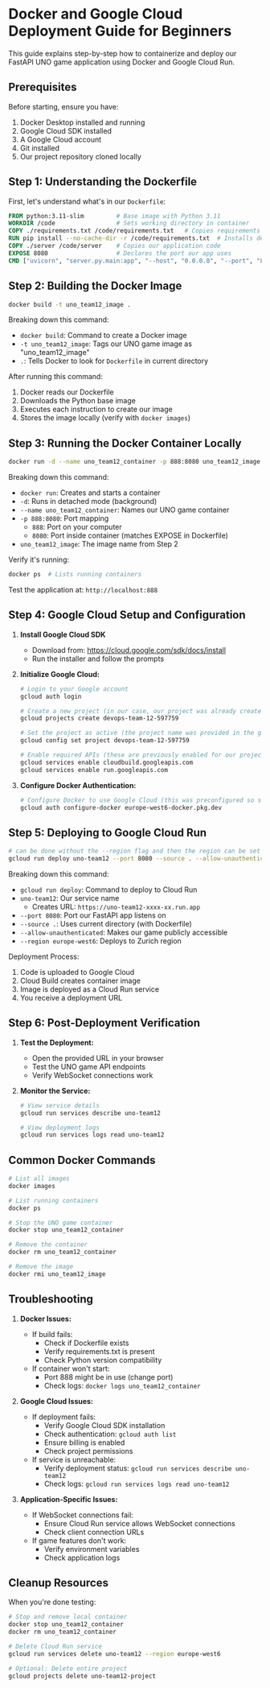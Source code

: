 # Docker and Google Cloud Deployment Guide for Beginners

This guide explains step-by-step how to containerize and deploy our FastAPI UNO game application using Docker and Google Cloud Run.

## Prerequisites

Before starting, ensure you have:

1. Docker Desktop installed and running
2. Google Cloud SDK installed
3. A Google Cloud account
4. Git installed
5. Our project repository cloned locally

## Step 1: Understanding the Dockerfile

First, let's understand what's in our `Dockerfile`:

```dockerfile
FROM python:3.11-slim         # Base image with Python 3.11
WORKDIR /code                 # Sets working directory in container
COPY ./requirements.txt /code/requirements.txt   # Copies requirements
RUN pip install --no-cache-dir -r /code/requirements.txt  # Installs dependencies
COPY ./server /code/server    # Copies our application code
EXPOSE 8080                   # Declares the port our app uses
CMD ["uvicorn", "server.py.main:app", "--host", "0.0.0.0", "--port", "8080"]
```

## Step 2: Building the Docker Image

```bash
docker build -t uno_team12_image .
```

Breaking down this command:

- `docker build`: Command to create a Docker image
- `-t uno_team12_image`: Tags our UNO game image as "uno_team12_image"
- `.`: Tells Docker to look for `Dockerfile` in current directory

After running this command:

1. Docker reads our Dockerfile
2. Downloads the Python base image
3. Executes each instruction to create our image
4. Stores the image locally (verify with `docker images`)

## Step 3: Running the Docker Container Locally

```bash
docker run -d --name uno_team12_container -p 888:8080 uno_team12_image
```

Breaking down this command:

- `docker run`: Creates and starts a container
- `-d`: Runs in detached mode (background)
- `--name uno_team12_container`: Names our UNO game container
- `-p 888:8080`: Port mapping
  - `888`: Port on your computer
  - `8080`: Port inside container (matches EXPOSE in Dockerfile)
- `uno_team12_image`: The image name from Step 2

Verify it's running:

```bash
docker ps  # Lists running containers
```

Test the application at: `http://localhost:888`

## Step 4: Google Cloud Setup and Configuration

1. **Install Google Cloud SDK**
   - Download from: <https://cloud.google.com/sdk/docs/install>
   - Run the installer and follow the prompts

2. **Initialize Google Cloud:**

   ```bash
   # Login to your Google account
   gcloud auth login

   # Create a new project (in our case, our project was already created so skip this step)
   gcloud projects create devops-team-12-597759

   # Set the project as active (the project name was provided in the google sheet by the professor)
   gcloud config set project devops-team-12-597759

   # Enable required APIs (these are previously enabled for our project so skip this step)
   gcloud services enable cloudbuild.googleapis.com
   gcloud services enable run.googleapis.com
   ```

3. **Configure Docker Authentication:**

   ```bash
   # Configure Docker to use Google Cloud (this was preconfigured so skip this step)
   gcloud auth configure-docker europe-west6-docker.pkg.dev
   ```

## Step 5: Deploying to Google Cloud Run

```bash
# can be done without the --region flag and then the region can be set when prompted in the terminal, we type 22.
gcloud run deploy uno-team12 --port 8080 --source . --allow-unauthenticated --region europe-west6
```

Breaking down this command:

- `gcloud run deploy`: Command to deploy to Cloud Run
- `uno-team12`: Our service name
  - Creates URL: `https://uno-team12-xxxx-xx.run.app`
- `--port 8080`: Port our FastAPI app listens on
- `--source .`: Uses current directory (with Dockerfile)
- `--allow-unauthenticated`: Makes our game publicly accessible
- `--region europe-west6`: Deploys to Zurich region

Deployment Process:

1. Code is uploaded to Google Cloud
2. Cloud Build creates container image
3. Image is deployed as a Cloud Run service
4. You receive a deployment URL

## Step 6: Post-Deployment Verification

1. **Test the Deployment:**
   - Open the provided URL in your browser
   - Test the UNO game API endpoints
   - Verify WebSocket connections work

2. **Monitor the Service:**

   ```bash
   # View service details
   gcloud run services describe uno-team12

   # View deployment logs
   gcloud run services logs read uno-team12
   ```

## Common Docker Commands

```bash
# List all images
docker images

# List running containers
docker ps

# Stop the UNO game container
docker stop uno_team12_container

# Remove the container
docker rm uno_team12_container

# Remove the image
docker rmi uno_team12_image
```

## Troubleshooting

1. **Docker Issues:**
   - If build fails:
     - Check if Dockerfile exists
     - Verify requirements.txt is present
     - Check Python version compatibility
   - If container won't start:
     - Port 888 might be in use (change port)
     - Check logs: `docker logs uno_team12_container`

2. **Google Cloud Issues:**
   - If deployment fails:
     - Verify Google Cloud SDK installation
     - Check authentication: `gcloud auth list`
     - Ensure billing is enabled
     - Check project permissions
   - If service is unreachable:
     - Verify deployment status: `gcloud run services describe uno-team12`
     - Check logs: `gcloud run services logs read uno-team12`

3. **Application-Specific Issues:**
   - If WebSocket connections fail:
     - Ensure Cloud Run service allows WebSocket connections
     - Check client connection URLs
   - If game features don't work:
     - Verify environment variables
     - Check application logs

## Cleanup Resources

When you're done testing:

```bash
# Stop and remove local container
docker stop uno_team12_container
docker rm uno_team12_container

# Delete Cloud Run service
gcloud run services delete uno-team12 --region europe-west6

# Optional: Delete entire project
gcloud projects delete uno-team12-project
